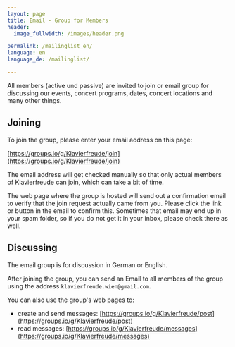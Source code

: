 ```yaml
---
layout: page
title: Email - Group for Members
header:
  image_fullwidth: /images/header.png

permalink: /mailinglist_en/
language: en
language_de: /mailinglist/

---
```


All members (active und passive) are invited to join or email group for discussing our events, concert programs,
dates, concert locations and many other things. 

## Joining

To join the group, please enter your email address on this page: 

[https://groups.io/g/Klavierfreude/join](https://groups.io/g/Klavierfreude/join)

The email address will get checked manually so that only actual members of Klavierfreude can join, which can take a bit of time. 

The web page where the group is hosted will send out a confirmation email to verify that the join request actually came from you. 
Please click the link or button in the email to confirm this. Sometimes that email may end up in your spam folder, so if you do not 
get it in your inbox, please check there as well. 

## Discussing

The email group is for discussion in German or English. 

After joining the group, you can send an Email to all members of the group  using the address `klavierfreude.wien@gmail.com`.

You can also use the group's web pages to:
* create and send messages:  [https://groups.io/g/Klavierfreude/post](https://groups.io/g/Klavierfreude/post)
* read messages:  [https://groups.io/g/Klavierfreude/messages](https://groups.io/g/Klavierfreude/messages)
